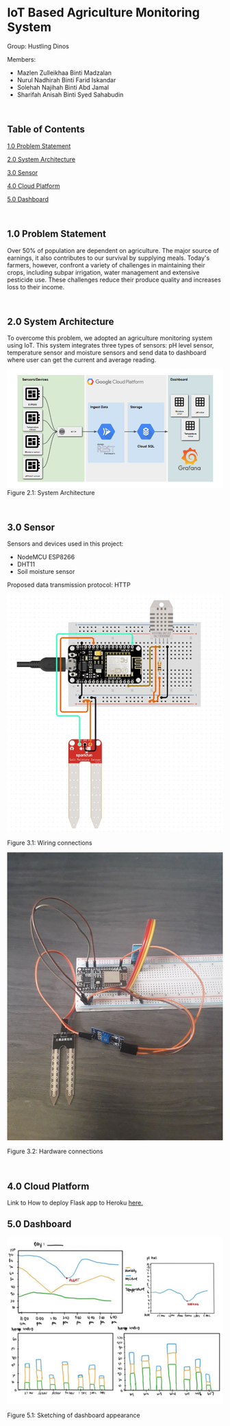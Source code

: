 # IoT Based Agriculture Monitoring System

Group: Hustling Dinos

Members:
-  Mazlen Zulleikhaa Binti Madzalan
- Nurul Nadhirah Binti Farid Iskandar
- Solehah Najihah Binti Abd Jamal
- Sharifah Anisah Binti Syed Sahabudin

<br>

## Table of Contents

[1.0 Problem Statement](#10-problem-statement)
      
[2.0 System Architecture](#20-system-architecture)

[3.0 Sensor](#30-sensor)

[4.0 Cloud Platform](#40-cloud-platform)

[5.0 Dashboard](#50-dashboard)

<br>

## 1.0 Problem Statement 

Over 50% of population are dependent on agriculture. The major source of earnings, it also contributes to our survival by supplying meals. Today's farmers, however, confront a variety of challenges in maintaining their crops, including subpar irrigation, water management and extensive pesticide use. These challenges reduce their produce quality and increases loss to their income.

<br>

## 2.0 System Architecture

To overcome this problem, we adopted an agriculture monitoring system using IoT.  This system integrates three types of sensors: pH level sensor, temperature sensor and moisture sensors and send data to dashboard where user can get the current and average reading. 

![](system.png)
Figure 2.1: System Architecture

<br>

## 3.0 Sensor
Sensors and devices used in this project:
- NodeMCU ESP8266
- DHT11
- Soil moisture sensor

Proposed data transmission protocol: HTTP

![](sensor2.jpg) 

Figure 3.1: Wiring connections


![](sensor1.jpg) 

Figure 3.2: Hardware connections

<br>

## 4.0 Cloud Platform

Link to How to deploy Flask app to Heroku <a href="https://www.youtube.com/watch?v=Wf6tvi54Toc"> here. </a>
<br>

## 5.0 Dashboard


![](dashboard1.jpg) 

Figure 5.1: Sketching of dashboard appearance

